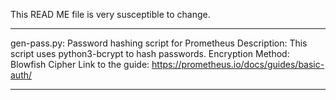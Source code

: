 This READ ME file is very susceptible to change.
____________________________________________________________________________________________________________________________
gen-pass.py: Password hashing script for Prometheus
Description: This script uses python3-bcrypt to hash passwords. 
Encryption Method: Blowfish Cipher
Link to the guide: https://prometheus.io/docs/guides/basic-auth/
____________________________________________________________________________________________________________________________
